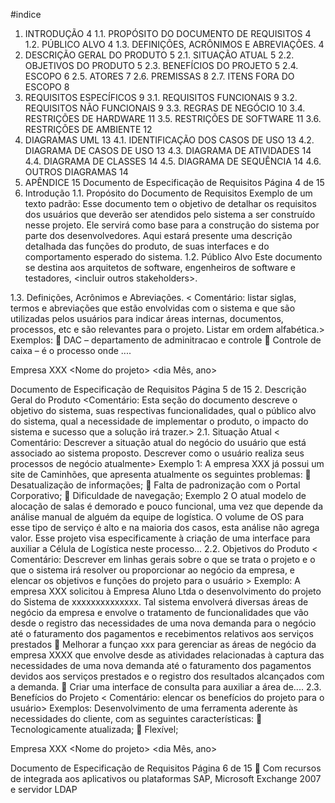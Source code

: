 #indice 
1. INTRODUÇÃO 4
1.1. PROPÓSITO DO DOCUMENTO DE REQUISITOS 4
1.2. PÚBLICO ALVO 4
1.3. DEFINIÇÕES, ACRÔNIMOS E ABREVIAÇÕES. 4
2. DESCRIÇÃO GERAL DO PRODUTO 5
2.1. SITUAÇÃO ATUAL 5
2.2. OBJETIVOS DO PRODUTO 5
2.3. BENEFÍCIOS DO PROJETO 5
2.4. ESCOPO 6
2.5. ATORES 7
2.6. PREMISSAS 8
2.7. ITENS FORA DO ESCOPO 8
3. REQUISITOS ESPECÍFICOS 9
3.1. REQUISITOS FUNCIONAIS 9
3.2. REQUISITOS NÃO FUNCIONAIS 9
3.3. REGRAS DE NEGÓCIO 10
3.4. RESTRIÇÕES DE HARDWARE 11
3.5. RESTRIÇÕES DE SOFTWARE 11
3.6. RESTRIÇÕES DE AMBIENTE 12
4. DIAGRAMAS UML 13
4.1. IDENTIFICAÇÃO DOS CASOS DE USO 13
4.2. DIAGRAMA DE CASOS DE USO 13
4.3. DIAGRAMA DE ATIVIDADES 14
4.4. DIAGRAMA DE CLASSES 14
4.5. DIAGRAMA DE SEQUÊNCIA 14
4.6. OUTROS DIAGRAMAS 14
5. APÊNDICE 15
Documento de Especificação de Requisitos Página 4 de 15
1. Introdução
1.1. Propósito do Documento de Requisitos
Exemplo de um texto padrão:
Esse documento tem o objetivo de detalhar os requisitos dos usuários que deverão ser atendidos
pelo sistema a ser construído nesse projeto. Ele servirá como base para a construção do sistema
por parte dos desenvolvedores.
Aqui estará presente uma descrição detalhada das funções do produto, de suas interfaces e do
comportamento esperado do sistema.
1.2. Público Alvo
Este documento se destina aos arquitetos de software, engenheiros de software e
testadores, &lt;incluir outros stakeholders&gt;.

1.3. Definições, Acrônimos e Abreviações.
&lt; Comentário: listar siglas, termos e abreviações que estão envolvidas com o
sistema e que são utilizadas pelos usuários para indicar áreas internas, documentos,
processos, etc e são relevantes para o projeto. Listar em ordem alfabética.&gt;
Exemplos:
 DAC – departamento de adminitracao e controle
 Controle de caixa – é o processo onde ....

Empresa XXX
&lt;Nome do projeto&gt; &lt;dia Mês, ano&gt;

Documento de Especificação de Requisitos Página 5 de 15
2. Descrição Geral do Produto
&lt;Comentário: Esta seção do documento descreve o objetivo do sistema, suas
respectivas funcionalidades, qual o público alvo do sistema, qual a necessidade de
implementar o produto, o impacto do sistema e sucesso que a solução irá trazer.&gt;
2.1. Situação Atual
&lt; Comentário: Descrever a situação atual do negócio do usuário que está associado ao
sistema proposto. Descrever como o usuário realiza seus processos de negócio atualmente&gt;
Exemplo 1: A empresa XXX já possui um site de Caminhões, que apresenta atualmente os
seguintes problemas:
 Desatualização de informações;
 Falta de padronização com o Portal Corporativo;
 Dificuldade de navegação;
Exemplo 2
O atual modelo de alocação de salas é demorado e pouco funcional, uma vez que depende da
análise manual de alguém da equipe de logística. O volume de OS para esse tipo de serviço é
alto e na maioria dos casos, esta análise não agrega valor. Esse projeto visa especificamente à
criação de uma interface para auxiliar a Célula de Logística neste processo...
2.2. Objetivos do Produto
&lt; Comentário: Descrever em linhas gerais sobre o que se trata o projeto e o que o
sistema irá resolver ou proporcionar ao negócio da empresa, e elencar os objetivos e
funções do projeto para o usuário &gt;
Exemplo:
A empresa XXX solicitou à Empresa Aluno Ltda o desenvolvimento do projeto do Sistema de
xxxxxxxxxxxxxx. Tal sistema envolverá diversas áreas de negócio da empresa e envolve o
tratamento de funcionalidades que vão desde o registro das necessidades de uma nova
demanda para o negócio até o faturamento dos pagamentos e recebimentos relativos aos
serviços prestados
 Melhorar a funçao xxx para gerenciar as áreas de negócio da empresa XXXX que
envolve desde as atividades relacionadas à captura das necessidades de uma nova
demanda até o faturamento dos pagamentos devidos aos serviços prestados e o
registro dos resultados alcançados com a demanda.
 Criar uma interface de consulta para auxiliar a área de....
2.3. Benefícios do Projeto
&lt; Comentário: elencar os benefícios do projeto para o usuário&gt;
Exemplos:
Desenvolvimento de uma ferramenta aderente às necessidades do cliente, com as seguintes
características:
 Tecnologicamente atualizada;
 Flexível;

Empresa XXX
&lt;Nome do projeto&gt; &lt;dia Mês, ano&gt;

Documento de Especificação de Requisitos Página 6 de 15
 Com recursos de integrada aos aplicativos ou plataformas SAP, Microsoft Exchange 2007 e
servidor LDAP





